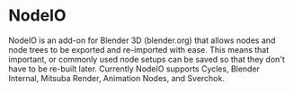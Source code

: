 # NodeIO
NodeIO is an add-on for Blender 3D (blender.org) that allows nodes and node trees to be exported and re-imported with ease. This means that important, or commonly used node setups can be saved so that they don't have to be re-built later. Currently NodeIO supports Cycles, Blender Internal, Mitsuba Render, Animation Nodes, and Sverchok.
